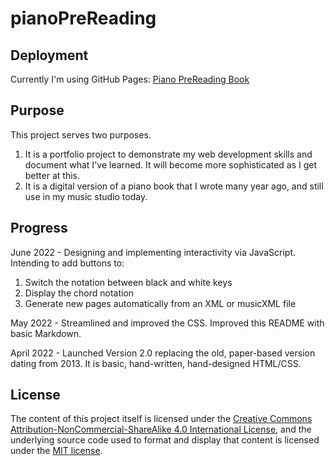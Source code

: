 # pianoPreReading
## Deployment
Currently I'm using GitHub Pages: <a href="https://agh621.github.io/pianoPreReading/" target="_blank">Piano PreReading Book</a>

## Purpose
This project serves two purposes.
1. It is a portfolio project to demonstrate my web development skills and document what I've learned.  It will become more sophisticated as I get better at this.
2. It is a digital version of a piano book that I wrote many year ago, and still use in my music studio today.

## Progress
June 2022 - Designing and implementing interactivity via JavaScript.  Intending to add buttons to: 
1. Switch the notation between black and white keys
2. Display the chord notation
3. Generate new pages automatically from an XML or musicXML file

May 2022 - Streamlined and improved the CSS.  Improved this README with basic Markdown.

April 2022 - Launched Version 2.0 replacing the old, paper-based version dating from 2013. It is basic, hand-written, hand-designed HTML/CSS.

## License
The content of this project itself is licensed under the  <a rel="license" href="http://creativecommons.org/licenses/by-nc-sa/4.0/">Creative Commons Attribution-NonCommercial-ShareAlike 4.0 International License</a>, and the underlying source code used to format and display that content is licensed under the <a href="https://github.com/github/choosealicense.com/blob/gh-pages/LICENSE.md">MIT license</a>.

